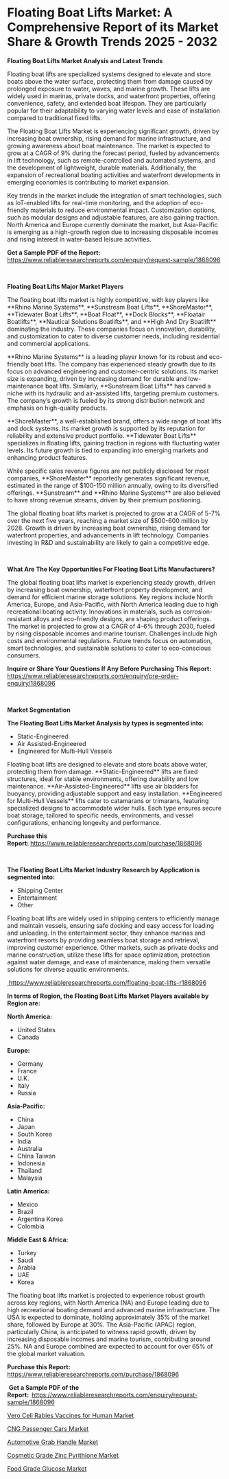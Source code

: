 <p><h1>Floating Boat Lifts Market: A Comprehensive Report of its Market Share & Growth Trends 2025 - 2032</h1></p><p><strong>Floating Boat Lifts Market Analysis and Latest Trends</strong></p>
<p><p>Floating boat lifts are specialized systems designed to elevate and store boats above the water surface, protecting them from damage caused by prolonged exposure to water, waves, and marine growth. These lifts are widely used in marinas, private docks, and waterfront properties, offering convenience, safety, and extended boat lifespan. They are particularly popular for their adaptability to varying water levels and ease of installation compared to traditional fixed lifts.</p><p>The Floating Boat Lifts Market is experiencing significant growth, driven by increasing boat ownership, rising demand for marine infrastructure, and growing awareness about boat maintenance. The market is expected to grow at a CAGR of 9% during the forecast period, fueled by advancements in lift technology, such as remote-controlled and automated systems, and the development of lightweight, durable materials. Additionally, the expansion of recreational boating activities and waterfront developments in emerging economies is contributing to market expansion.</p><p>Key trends in the market include the integration of smart technologies, such as IoT-enabled lifts for real-time monitoring, and the adoption of eco-friendly materials to reduce environmental impact. Customization options, such as modular designs and adjustable features, are also gaining traction. North America and Europe currently dominate the market, but Asia-Pacific is emerging as a high-growth region due to increasing disposable incomes and rising interest in water-based leisure activities.</p></p>
<p><strong>Get a Sample PDF of the Report:&nbsp;</strong> <a href="https://www.reliableresearchreports.com/enquiry/request-sample/1868096?utm_campaign=28&utm_medium=2&utm_source=Github&utm_content=ia&utm_term=22012025&utm_id=floating-boat-lifts">https://www.reliableresearchreports.com/enquiry/request-sample/1868096</a></p>
<p>&nbsp;</p>
<p><strong>Floating Boat Lifts Major Market Players</strong></p>
<p><p>The floating boat lifts market is highly competitive, with key players like **Rhino Marine Systems**, **Sunstream Boat Lifts**, **ShoreMaster**, **Tidewater Boat Lifts**, **Boat Float**, **Dock Blocks**, **Floatair Boatlifts**, **Nautical Solutions Boatlifts**, and **High And Dry Boatlift** dominating the industry. These companies focus on innovation, durability, and customization to cater to diverse customer needs, including residential and commercial applications.</p><p>**Rhino Marine Systems** is a leading player known for its robust and eco-friendly boat lifts. The company has experienced steady growth due to its focus on advanced engineering and customer-centric solutions. Its market size is expanding, driven by increasing demand for durable and low-maintenance boat lifts. Similarly, **Sunstream Boat Lifts** has carved a niche with its hydraulic and air-assisted lifts, targeting premium customers. The company’s growth is fueled by its strong distribution network and emphasis on high-quality products.</p><p>**ShoreMaster**, a well-established brand, offers a wide range of boat lifts and dock systems. Its market growth is supported by its reputation for reliability and extensive product portfolio. **Tidewater Boat Lifts** specializes in floating lifts, gaining traction in regions with fluctuating water levels. Its future growth is tied to expanding into emerging markets and enhancing product features.</p><p>While specific sales revenue figures are not publicly disclosed for most companies, **ShoreMaster** reportedly generates significant revenue, estimated in the range of $100-150 million annually, owing to its diversified offerings. **Sunstream** and **Rhino Marine Systems** are also believed to have strong revenue streams, driven by their premium positioning.</p><p>The global floating boat lifts market is projected to grow at a CAGR of 5-7% over the next five years, reaching a market size of $500-600 million by 2028. Growth is driven by increasing boat ownership, rising demand for waterfront properties, and advancements in lift technology. Companies investing in R&D and sustainability are likely to gain a competitive edge.</p></p>
<p>&nbsp;</p>
<p><strong>What Are The Key Opportunities For Floating Boat Lifts Manufacturers?</strong></p>
<p><p>The global floating boat lifts market is experiencing steady growth, driven by increasing boat ownership, waterfront property development, and demand for efficient marine storage solutions. Key regions include North America, Europe, and Asia-Pacific, with North America leading due to high recreational boating activity. Innovations in materials, such as corrosion-resistant alloys and eco-friendly designs, are shaping product offerings. The market is projected to grow at a CAGR of 4-6% through 2030, fueled by rising disposable incomes and marine tourism. Challenges include high costs and environmental regulations. Future trends focus on automation, smart technologies, and sustainable solutions to cater to eco-conscious consumers.</p></p>
<p><strong>Inquire or Share Your Questions If Any Before Purchasing This Report:</strong> <a href="https://www.reliableresearchreports.com/enquiry/pre-order-enquiry/1868096?utm_campaign=28&utm_medium=2&utm_source=Github&utm_content=ia&utm_term=22012025&utm_id=floating-boat-lifts">https://www.reliableresearchreports.com/enquiry/pre-order-enquiry/1868096</a></p>
<p>&nbsp;</p>
<p><strong>Market Segmentation</strong></p>
<p><strong>The Floating Boat Lifts Market Analysis by types is segmented into:</strong></p>
<p><ul><li>Static-Engineered</li><li>Air Assisted-Engineered</li><li>Engineered for Multi-Hull Vessels</li></ul></p>
<p><p>Floating boat lifts are designed to elevate and store boats above water, protecting them from damage. **Static-Engineered** lifts are fixed structures, ideal for stable environments, offering durability and low maintenance. **Air-Assisted-Engineered** lifts use air bladders for buoyancy, providing adjustable support and easy installation. **Engineered for Multi-Hull Vessels** lifts cater to catamarans or trimarans, featuring specialized designs to accommodate wider hulls. Each type ensures secure boat storage, tailored to specific needs, environments, and vessel configurations, enhancing longevity and performance.</p></p>
<p><strong>Purchase this Report:&nbsp;</strong><a href="https://www.reliableresearchreports.com/purchase/1868096?utm_campaign=28&utm_medium=2&utm_source=Github&utm_content=ia&utm_term=22012025&utm_id=floating-boat-lifts">https://www.reliableresearchreports.com/purchase/1868096</a></p>
<p>&nbsp;</p>
<p><strong>The Floating Boat Lifts Market Industry Research by Application is segmented into:</strong></p>
<p><ul><li>Shipping Center</li><li>Entertainment</li><li>Other</li></ul></p>
<p><p>Floating boat lifts are widely used in shipping centers to efficiently manage and maintain vessels, ensuring safe docking and easy access for loading and unloading. In the entertainment sector, they enhance marinas and waterfront resorts by providing seamless boat storage and retrieval, improving customer experience. Other markets, such as private docks and marine construction, utilize these lifts for space optimization, protection against water damage, and ease of maintenance, making them versatile solutions for diverse aquatic environments.</p></p>
<p><a href="https://www.reliableresearchreports.com/floating-boat-lifts-r1868096?utm_campaign=28&utm_medium=2&utm_source=Github&utm_content=ia&utm_term=22012025&utm_id=floating-boat-lifts">&nbsp;https://www.reliableresearchreports.com/floating-boat-lifts-r1868096</a></p>
<p><strong>In terms of Region, the Floating Boat Lifts Market Players available by Region are:</strong></p>
<p>
    <p> <strong> North America: </strong>
        <ul>
            <li>United States</li>
            <li>Canada</li>
        </ul>
        </p> 
    <p> <strong> Europe: </strong>
        <ul>
            <li>Germany</li>
            <li>France</li>
            <li>U.K.</li>
            <li>Italy</li>
            <li>Russia</li>
        </ul>
        </p> 
    <p> <strong> Asia-Pacific: </strong>
        <ul>
            <li>China</li>
            <li>Japan</li>
            <li>South Korea</li>
            <li>India</li>
            <li>Australia</li>
            <li>China Taiwan</li>
            <li>Indonesia</li>
            <li>Thailand</li>
            <li>Malaysia</li>
        </ul>
        </p> 
    <p> <strong> Latin America: </strong>
        <ul>
            <li>Mexico</li>
            <li>Brazil</li>
            <li>Argentina Korea</li>
            <li>Colombia</li>
        </ul>
        </p> 
    <p> <strong> Middle East & Africa: </strong>
        <ul>
            <li>Turkey</li>
            <li>Saudi</li>
            <li>Arabia</li>
            <li>UAE</li>
            <li>Korea</li>
        </ul>
    </p>
    </p>
<p><p>The floating boat lifts market is projected to experience robust growth across key regions, with North America (NA) and Europe leading due to high recreational boating demand and advanced marine infrastructure. The USA is expected to dominate, holding approximately 35% of the market share, followed by Europe at 30%. The Asia-Pacific (APAC) region, particularly China, is anticipated to witness rapid growth, driven by increasing disposable incomes and marine tourism, contributing around 25%. NA and Europe combined are expected to account for over 65% of the global market valuation.</p></p>
<p><strong>Purchase this Report: </strong><a href="https://www.reliableresearchreports.com/purchase/1868096?utm_campaign=28&utm_medium=2&utm_source=Github&utm_content=ia&utm_term=22012025&utm_id=floating-boat-lifts">https://www.reliableresearchreports.com/purchase/1868096</a></p>
<p>&nbsp;<strong>Get a Sample PDF of the Report:&nbsp;&nbsp;</strong><a href="https://www.reliableresearchreports.com/enquiry/request-sample/1868096?utm_campaign=28&utm_medium=2&utm_source=Github&utm_content=ia&utm_term=22012025&utm_id=floating-boat-lifts">https://www.reliableresearchreports.com/enquiry/request-sample/1868096</a></p>
<p><strong></strong></p>
<p><p><a href="https://www.linkedin.com/pulse/vero-cell-rabies-vaccines-human-industry-overview-2025-2032-1u3oc?utm_campaign=28&utm_medium=2&utm_source=Github&utm_content=ia&utm_term=22012025&utm_id=floating-boat-lifts">Vero Cell Rabies Vaccines for Human Market</a></p><p><a href="https://github.com/lehumiston1971679/Market-Research-Report-List-1/blob/main/cng-passenger-cars-market.md?utm_campaign=28&utm_medium=2&utm_source=Github&utm_content=ia&utm_term=22012025&utm_id=floating-boat-lifts">CNG Passenger Cars Market</a></p><p><a href="https://github.com/rileymgdorcas/Market-Research-Report-List-1/blob/main/automotive-grab-handle-market.md?utm_campaign=28&utm_medium=2&utm_source=Github&utm_content=ia&utm_term=22012025&utm_id=floating-boat-lifts">Automotive Grab Handle Market</a></p><p><a href="https://www.linkedin.com/pulse/comprehensive-overview-cosmetic-grade-zinc-pyrithione-market-w0kef?utm_campaign=28&utm_medium=2&utm_source=Github&utm_content=ia&utm_term=22012025&utm_id=floating-boat-lifts">Cosmetic Grade Zinc Pyrithione Market</a></p><p><a href="https://www.linkedin.com/pulse/global-food-grade-glucose-market-trends-applications-forecast-6j9ie?utm_campaign=28&utm_medium=2&utm_source=Github&utm_content=ia&utm_term=22012025&utm_id=floating-boat-lifts">Food Grade Glucose Market</a></p></p>